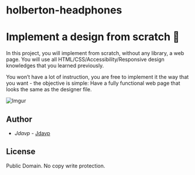# holberton-headphones

# Implement a design from scratch 🎉

In this project, you will implement from scratch, without any library, a web page. You will use all HTML/CSS/Accessibility/Responsive design knowledges that you learned previously.

You won’t have a lot of instruction, you are free to implement it the way that you want - the objective is simple: Have a fully functional web page that looks the same as the designer file.


![Imgur](https://imgur.com/mvrAPo4)

## Author
* *Jdavp* - [Jdavp](https://github.com/Jdavp)

## License
Public Domain. No copy write protection.